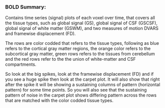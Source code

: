 ### BOLD Summary: 

Contains time series (signal) plots of each voxel over time, that covers all the tissue types, such as global signal (GS), global signal of CSF (GSCSF), global signal of white matter (GSWM), and two measures of motion DVARS and framewise displacement (FD).

The rows are color codded that refers to the tissue types, following as blue refers to the cortical gray matter regions, the orange color refers to the subcortical gray matter, green rows refers to the tissues from cerebellum and the red rows refer to the the union of white-matter and CSF compartments.


So look at the big spikes, look at the framewise displacement (FD) and if you see a huge spike then look at the carpet plot. It will also show that right after the spike it will be showing a sustaining columns of pattern (horizontal pattern) for some time points. So you will also see that the sustaining pattern of noise in the carpet plot shows differing pattern across the rows that are matched with the color codded tissue types. 